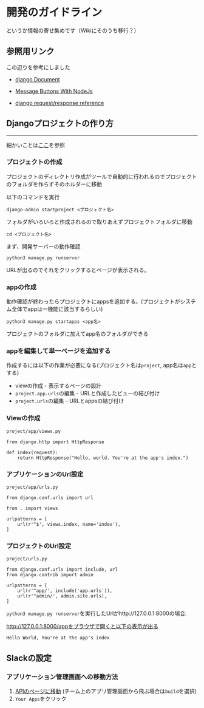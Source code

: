 # 開発のガイドライン

というか情報の寄せ集めです（Wikiにそのうち移行？）

## 参照用リンク

この辺りを参考にしました

* [django Document](https://docs.djangoproject.com/en/1.11/intro/)
* [Message Buttons With NodeJs](https://api.slack.com/tutorials/intro-to-message-buttons)

* [django request/response reference](https://docs.djangoproject.com/en/1.11/ref/request-response/)

## Djangoプロジェクトの作り方
---

細かいことは[ここ](https://docs.djangoproject.com/en/1.11/intro/tutorial01/)を参照

### プロジェクトの作成

プロジェクトのディレクトリ作成がツールで自動的に行われるのでプロジェクトのフォルダを作らずそのホルダーに移動

以下のコマンドを実行

    django-admin startproject <プロジェクト名>

フォルダがいろいろと作成されるので取りあえずプロジェクトフォルダに移動

    cd <プロジェクト名>

まず、開発サーバーの動作確認

    python3 manage.py runserver

URLが出るのでそれをクリックするとページが表示される。

### appの作成

動作確認が終わったらプロジェクトにappsを追加する。(プロジェクトがシステム全体でappは一機能に該当するらしい)

    python3 manage.py startapps <app名>

プロジェクトのフォルダに加えてapp名のフォルダができる

### appを編集して単一ページを追加する

作成するには以下の作業が必要になる(プロジェクト名は`project`, app名は`app`とする)

* viewの作成 - 表示するページの設計
* `project.app.urls`の編集 - URLと作成したビューの結び付け
* `project.urls`の編集 - URLとappsの結び付け

### Viewの作成

`project/app/views.py`

    from django.http import HttpResponse

    def index(request):
        return HttpResponse("Hello, world. You're at the app's index.")

### アプリケーションのUrl設定

`project/app/urls.py`

    from django.conf.urls import url

    from . import views

    urlpatterns = [
        url(r'^$', views.index, name='index'),
    ]

### プロジェクトのUrl設定

`project/urls.py`

    from django.conf.urls import include, url
    from django.contrib import admin

    urlpatterns = [
        url(r'^app/', include('app.urls')),
        url(r'^admin/', admin.site.urls),
    ]

`python3 manage.py runserver`を実行したUrlがhttp://127.0.0.1:8000の場合.

http://127.0.0.1:8000/appをブラウザで開くと以下の表示が出る

    Hello World, You're at the app's index


## Slackの設定

### アプリケーション管理画面への移動方法

1. [APIのページに移動](https://api.slack.com/) (チーム上のアプリ管理画面から飛ぶ場合は`build`を選択)
2. `Your Apps`をクリック